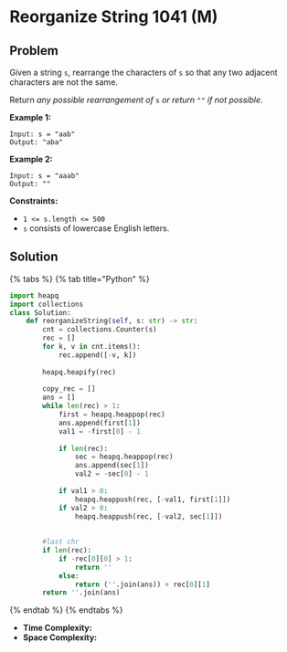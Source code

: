 # Reorganize String 1041 \(M\)

## Problem

Given a string `s`, rearrange the characters of `s` so that any two adjacent characters are not the same.

Return _any possible rearrangement of_ `s` _or return_ `""` _if not possible_.

**Example 1:**

```text
Input: s = "aab"
Output: "aba"
```

**Example 2:**

```text
Input: s = "aaab"
Output: ""
```

**Constraints:**

* `1 <= s.length <= 500`
* `s` consists of lowercase English letters.

## Solution

{% tabs %}
{% tab title="Python" %}
```python
import heapq
import collections
class Solution:
    def reorganizeString(self, s: str) -> str:
        cnt = collections.Counter(s)
        rec = []
        for k, v in cnt.items():
            rec.append([-v, k])
        
        heapq.heapify(rec)
        
        copy_rec = []
        ans = []
        while len(rec) > 1:
            first = heapq.heappop(rec)
            ans.append(first[1])
            val1 = -first[0] - 1
            
            if len(rec):
                sec = heapq.heappop(rec)
                ans.append(sec[1])
                val2 = -sec[0] - 1
            
            if val1 > 0:
                heapq.heappush(rec, [-val1, first[1]])
            if val2 > 0:
                heapq.heappush(rec, [-val2, sec[1]])
            
        
        #last chr
        if len(rec):
            if -rec[0][0] > 1:
                return ''
            else:
                return (''.join(ans)) + rec[0][1]
        return ''.join(ans)
```
{% endtab %}
{% endtabs %}

* **Time Complexity:** 
* **Space Complexity:**

